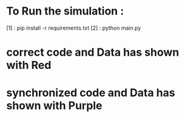 # To Run the simulation :
[1] : pip install -r requirements.txt
[2] : python main.py

# correct code and Data has shown with Red
# synchronized code and Data has shown with Purple